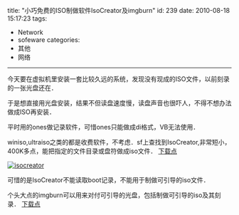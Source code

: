 title: "小巧免费的ISO制做软件IsoCreator及imgburn"
id: 239
date: 2010-08-18 15:17:23
tags: 
- Network
- sofeware
categories: 
- 其他
- 网络
---

今天要在虚拟机里安装一套比较久远的系统，发现没有现成的ISO文件，以前刻录的一张光盘还在．

于是想直接用光盘安装，结果不但读盘速度慢，读盘声音也很吓人，不得不想办法做成ISO再安装．

平时用的ones做记录软件，可惜ones只能做成di格式，VB无法使用．

winiso,ultraiso之类的都是收费软件，不考虑．sf上查找到IsoCreator,非常短小，400K多点，能把指定的文件目录或盘符做成iso文件．
[下载点](http://sourceforge.net/projects/iso-creator-cs/)

[![](http://ahui.us/wp-content/uploads/2010/08/isocreator.jpg "isocreator")](http://ahui.us/wp-content/uploads/2010/08/isocreator.jpg)

可惜的是IsoCreator不能读取boot记录，不能用于制做可引导的iso文件．

个头大点的imgburn可以用来对付可引导的光盘，包括制做可引导的iso及其刻录．
[下载点](http://www.imgburn.com/)